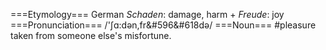===Etymology===
German <i>Schaden</i>: damage, harm + <i>Freude</i>: joy
===Pronunciation===
/'&#643;&#593;:d&#601;n,fr&#596&#618d&#601;/
===Noun===
#pleasure taken from someone else's misfortune.